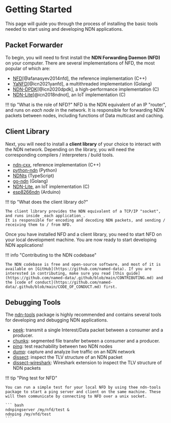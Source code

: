 # Getting Started

This page will guide you through the process of installing the basic tools needed to start using and developing NDN applications.

## Packet Forwarder

To begin, you will need to first install the **NDN Forwarding Daemon (NFD)** on your computer.
There are several implementations of NFD, the most popular of which are:

  * [NFD](https://docs.named-data.net/NFD/current/INSTALL.html)[@afanasyev2014nfd], the reference implementation (C++)
  * [YaNFD](https://github.com/named-data/yanfd)[@icn2021yanfd], a multithreaded implementation (Golang)
  * [NDN-DPDK](https://github.com/usnistgov/ndn-dpdk)[@icn2020dpdk], a high-performance implementation (C)
  * [NDN-Lite](https://github.com/named-data-iot/ndn-lite)[@icn2018ndnot], an IoT implementation (C)

!!! tip "What is the role of NFD?"
    NFD is the NDN equivalent of an IP "router", and runs on _each node_ in the network.
    It is responsible for forwarding NDN packets between nodes, including functions of Data multicast and caching.

## Client Library

Next, you will need to install a **client library** of your choice to interact with the NDN network.
Depending on the library, you will need the corresponding compilers / interpreters / build tools.

  * [ndn-cxx](https://github.com/named-data/ndn-cxx), reference implementation (C++)
  * [python-ndn](https://github.com/named-data/python-ndn) (Python)
  * [NDNts](https://github.com/yoursunny/NDNts) (TypeScript)
  * [go-ndn](https://github.com/zjkmxy/go-ndn) (Golang)
  * [NDN-Lite](https://github.com/named-data-iot/ndn-lite), an IoT implementation (C)
  * [esp8266ndn](https://github.com/yoursunny/esp8266ndn) (Arduino)

!!! tip "What does the client library do?"

    The client library provides the NDN equivalent of a TCP/IP "socket", and runs inside _each application_.
    It is responsible for encoding and decoding NDN packets, and sending / receiving them to / from NFD.

Once you have installed NFD and a client library, you need to start NFD on your local development machine.
You are now ready to start developing NDN applications!

!!! info "Contributing to the NDN codebase"

    The NDN codebase is free and open-source software, and most of it is available on [GitHub](https://github.com/named-data). If you are interested in contributing, make sure you read [this guide](https://github.com/named-data/.github/blob/main/CONTRIBUTING.md) and the [code of conduct](https://github.com/named-data/.github/blob/main/CODE_OF_CONDUCT.md) first.

## Debugging Tools

The [ndn-tools](https://github.com/named-data/ndn-tools) package is highly recommended and contains several tools for developing and debugging NDN applications.

  * [peek](https://github.com/named-data/ndn-tools/tree/master/tools/peek): transmit a single Interest/Data packet between a consumer and a producer.
  * [chunks](https://github.com/named-data/ndn-tools/tree/master/tools/chunks): segmented file transfer between a consumer and a producer.
  * [ping](https://github.com/named-data/ndn-tools/tree/master/tools/ping): test reachability between two NDN nodes
  * [dump](https://github.com/named-data/ndn-tools/tree/master/tools/dump): capture and analyze live traffic on an NDN network
  * [dissect](https://github.com/named-data/ndn-tools/tree/master/tools/dissect): inspect the TLV structure of an NDN packet
  * [dissect-wireshark](https://github.com/named-data/ndn-tools/tree/master/tools/dissect-wireshark): Wireshark extension to inspect the TLV structure of NDN packets

!!! tip "Ping test for NFD"

    You can run a simple test for your local NFD by using thee ndn-tools package to start a ping server and client on the same machine. These will then communicate by connecting to NFD over a unix socket.

    ``` bash
    ndnpingserver /my/nfd/test &
    ndnping /my/nfd/test
    ```
